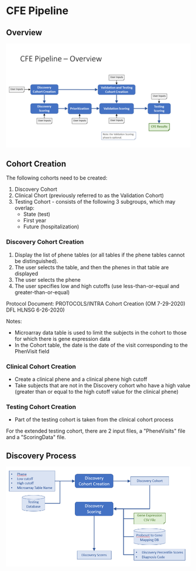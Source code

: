 CFE Pipeline
================

Overview
-----------------------

![CFE Pipeline](cfe-pipeline-overview.png)


Cohort Creation
-----------------------------------

The following cohorts need to be created:

1. Discovery Cohort
2. Clinical Chort (previously referred to as the Validation Cohort)
3. Testing Cohort - consists of the following 3 subgroups, which may overlap:
    * State (test)
    * First year
    * Future (hospitalization)

### Discovery Cohort Creation

1. Display the list of phene tables (or all tables if the phene tables cannot be distinguished).
2. The user selects the table, and then the phenes in that table are displayed
3. The user selects the phene
4. The user specifies low and high cutoffs (use less-than-or-equal and greater-than-or-equal)


Protocol Document: PROTOCOLS/INTRA Cohort Creation (OM 7-29-2020) DFL HLNSG 6-26-2020)

Notes:
* Microarray data table is used to limit the subjects in the cohort to those for which there is gene expression data
* In the Cohort table, the date is the date of the visit corresponding to the PhenVisit field


### Clinical Cohort Creation

* Create a clinical phene and a clinical phene high cutoff
* Take subjects that are not in the Discovery cohort who have a high value (greater than or equal to the high
    cutoff value for the clinical phene)

### Testing Cohort Creation

* Part of the testing cohort is taken from the clinical cohort process

For the extended testing cohort, there are 2 input files, a "PheneVisits" file and a "ScoringData" file.


Discovery Process
-------------------------------


![Discovery Process](Discovery.png)
